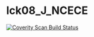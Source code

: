 # lck08_J_NCECE
<a href="https://scan.coverity.com/projects/wendyzhang1121-lck08_j_ncece">
  <img alt="Coverity Scan Build Status"
       src="https://scan.coverity.com/projects/9545/badge.svg"/>
</a>
